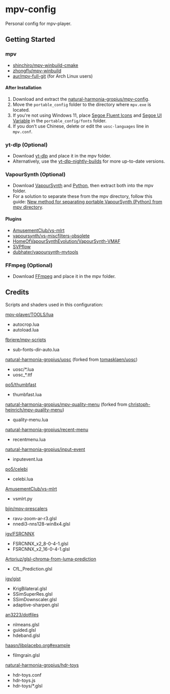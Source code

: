 # mpv-config

Personal config for mpv-player.

## Getting Started

### mpv

- [shinchiro/mpv-winbuild-cmake](https://github.com/shinchiro/mpv-winbuild-cmake/releases)
- [zhongfly/mpv-winbuild](https://github.com/zhongfly/mpv-winbuild/releases)
- [aur/mpv-full-git](https://aur.archlinux.org/packages/mpv-full-git) (for Arch Linux users)

#### After Installation

1. Download and extract the [natural-harmonia-gropius/mpv-config](https://github.com/natural-harmonia-gropius/mpv-config/archive/refs/heads/master.zip).
2. Move the `portable_config` folder to the directory where `mpv.exe` is located.
3. If you're not using Windows 11, place [Segoe Fluent Icons](https://aka.ms/SegoeFluentIcons) and [Segoe UI Variable](https://aka.ms/SegoeUIVariable) in the `portable_config/fonts` folder.
4. If you don’t use Chinese, delete or edit the `uosc-languages` line in `mpv.conf`.

### yt-dlp (Optional)

- Download [yt-dlp](https://github.com/yt-dlp/yt-dlp/releases) and place it in the mpv folder.
- Alternatively, use the [yt-dlp-nightly-builds](https://github.com/yt-dlp/yt-dlp-nightly-builds/releases) for more up-to-date versions.

### VapourSynth (Optional)

- Download [VapourSynth](https://github.com/vapoursynth/vapoursynth/releases) and [Python](https://www.python.org/downloads), then extract both into the mpv folder.
- For a solution to separate these from the mpv directory, follow this guide: [New method for separating portable VapourSynth (Python) from mpv directory](https://github.com/hooke007/MPV_lazy/discussions/484).

#### Plugins

- [AmusementClub/vs-mlrt](https://github.com/AmusementClub/vs-mlrt/releases)
- [vapoursynth/vs-miscfilters-obsolete](https://github.com/vapoursynth/vs-miscfilters-obsolete/releases)
- [HomeOfVapourSynthEvolution/VapourSynth-VMAF](https://github.com/HomeOfVapourSynthEvolution/VapourSynth-VMAF/releases)
- [SVPflow](https://www.svp-team.com/get/)
- [dubhater/vapoursynth-mvtools](https://github.com/dubhater/vapoursynth-mvtools/releases)

### FFmpeg (Optional)

- Download [FFmpeg](https://ffmpeg.org/download.html) and place it in the mpv folder.

## Credits

Scripts and shaders used in this configuration:

[mpv-player/TOOLS/lua](https://github.com/mpv-player/mpv/tree/master/TOOLS/lua)

- autocrop.lua
- autoload.lua

[fbriere/mpv-scripts](https://github.com/fbriere/mpv-scripts)

- sub-fonts-dir-auto.lua

[natural-harmonia-gropius/uosc](https://github.com/natural-harmonia-gropius/uosc) (forked from [tomasklaen/uosc](https://github.com/tomasklaen/uosc))

- uosc/\*.lua
- uosc\_\*.ttf

[po5/thumbfast](https://github.com/po5/thumbfast)

- thumbfast.lua

[natural-harmonia-gropius/mpv-quality-menu](https://github.com/natural-harmonia-gropius/mpv-quality-menu) (forked from [christoph-heinrich/mpv-quality-menu](https://github.com/christoph-heinrich/mpv-quality-menu))

- quality-menu.lua

[natural-harmonia-gropius/recent-menu](https://github.com/natural-harmonia-gropius/recent-menu)

- recentmenu.lua

[natural-harmonia-gropius/input-event](https://github.com/natural-harmonia-gropius/input-event)

- inputevent.lua

[po5/celebi](https://github.com/po5/celebi)

- celebi.lua

[AmusementClub/vs-mlrt](https://github.com/AmusementClub/vs-mlrt/tree/master/scripts)

- vsmlrt.py

[bjin/mpv-prescalers](https://github.com/bjin/mpv-prescalers/tree/master/compute)

- ravu-zoom-ar-r3.glsl
- nnedi3-nns128-win8x4.glsl

[igv/FSRCNNX](https://github.com/igv/FSRCNN-TensorFlow/releases)

- FSRCNNX_x2_8-0-4-1.glsl
- FSRCNNX_x2_16-0-4-1.glsl

[Artoriuz/glsl-chroma-from-luma-prediction](https://github.com/Artoriuz/glsl-chroma-from-luma-prediction)

- CfL_Prediction.glsl

[igv/gist](https://gist.github.com/igv)

- KrigBilateral.glsl
- SSimSuperRes.glsl
- SSimDownscaler.glsl
- adaptive-sharpen.glsl

[an3223/dotfiles](https://github.com/AN3223/dotfiles/tree/master/.config/mpv/shaders)

- nlmeans.glsl
- guided.glsl
- hdeband.glsl

[haasn/libplacebo.org#example](https://libplacebo.org/custom-shaders/#full-example)

- filmgrain.glsl

[natural-harmonia-gropius/hdr-toys](https://github.com/natural-harmonia-gropius/hdr-toys)

- hdr-toys.conf
- hdr-toys.js
- hdr-toys/\*.glsl

